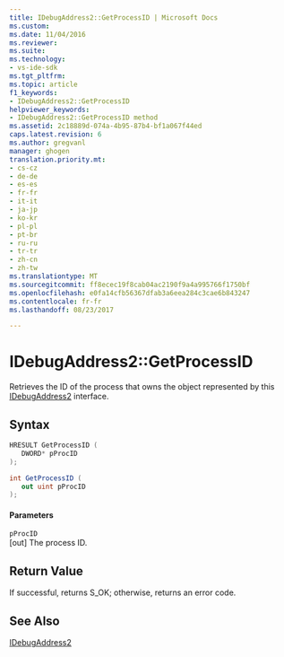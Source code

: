 ```yaml
---
title: IDebugAddress2::GetProcessID | Microsoft Docs
ms.custom: 
ms.date: 11/04/2016
ms.reviewer: 
ms.suite: 
ms.technology:
- vs-ide-sdk
ms.tgt_pltfrm: 
ms.topic: article
f1_keywords:
- IDebugAddress2::GetProcessID
helpviewer_keywords:
- IDebugAddress2::GetProcessID method
ms.assetid: 2c18889d-074a-4b95-87b4-bf1a067f44ed
caps.latest.revision: 6
ms.author: gregvanl
manager: ghogen
translation.priority.mt:
- cs-cz
- de-de
- es-es
- fr-fr
- it-it
- ja-jp
- ko-kr
- pl-pl
- pt-br
- ru-ru
- tr-tr
- zh-cn
- zh-tw
ms.translationtype: MT
ms.sourcegitcommit: ff8ecec19f8cab04ac2190f9a4a995766f1750bf
ms.openlocfilehash: e0fa14cfb56367dfab3a6eea284c3cae6b843247
ms.contentlocale: fr-fr
ms.lasthandoff: 08/23/2017

---
```

# <a name="idebugaddress2getprocessid"></a>IDebugAddress2::GetProcessID
Retrieves the ID of the process that owns the object represented by this [IDebugAddress2](../../../extensibility/debugger/reference/idebugaddress2.md) interface.  
  
## <a name="syntax"></a>Syntax  
  
```cpp  
HRESULT GetProcessID (  
   DWORD* pProcID  
);  
```  
  
```cs  
int GetProcessID (  
   out uint pProcID  
);  
```  
  
#### <a name="parameters"></a>Parameters  
 `pProcID`  
 [out] The process ID.  
  
## <a name="return-value"></a>Return Value  
 If successful, returns S_OK; otherwise, returns an error code.  
  
## <a name="see-also"></a>See Also  
 [IDebugAddress2](../../../extensibility/debugger/reference/idebugaddress2.md)
